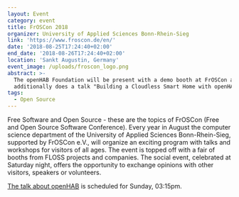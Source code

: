 ```yaml
---
layout: Event
category: event
title: FrOSCon 2018
organizer: University of Applied Sciences Bonn-Rhein-Sieg
link: 'https://www.froscon.de/en/'
date: '2018-08-25T17:24:40+02:00'
end_date: '2018-08-26T17:24:40+02:00'
location: 'Sankt Augustin, Germany'
event_image: /uploads/froscon_logo.png
abstract: >-
  The openHAB Foundation will be present with a demo booth at FrOSCon and Kai
  additionally does a talk "Building a Cloudless Smart Home with openHAB"!
tags:
  - Open Source
---
```

Free Software and Open Source - these are the topics of FrOSCon (Free and Open Source Software Conference). Every year in August the computer science department of the University of Applied Sciences Bonn-Rhein-Sieg, supported by FrOSCon e.V., will organize an exciting program with talks and workshops for visitors of all ages. The event is topped off with a fair of booths from FLOSS projects and companies. The social event, celebrated at Saturday night, offers the opportunity to exchange opinions with other visitors, speakers or volunteers.

[The talk about openHAB](https://programm.froscon.de/2018/events/2196.html) is scheduled for Sunday, 03:15pm.

<!-- more -->